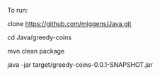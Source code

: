To run:

clone https://github.com/miggens/Java.git

cd Java/greedy-coins

mvn clean package

java -jar target/greedy-coins-0.0.1-SNAPSHOT.jar
